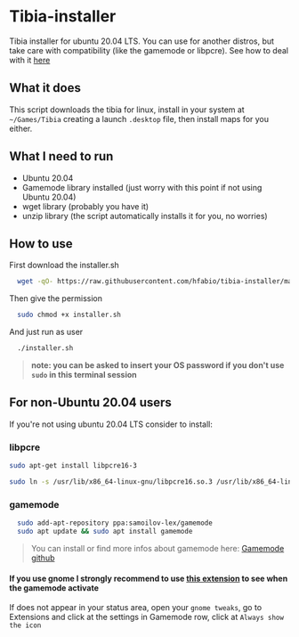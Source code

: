 # Tibia-installer
Tibia installer for ubuntu 20.04 LTS. You can use for another distros, but take care with compatibility (like the gamemode or libpcre). See how to deal with it [here](#for-non-Ubuntu-20.04-users)

## What it does
This script downloads the tibia for linux, install in your system at `~/Games/Tibia` creating a launch `.desktop` file, then install maps for you either.

## What I need to run
- Ubuntu 20.04
- Gamemode library installed (just worry with this point if not using Ubuntu 20.04)
- wget library (probably you have it)
- unzip library (the script automatically installs it for you, no worries)

## How to use

First download the installer.sh
```bash
  wget -qO- https://raw.githubusercontent.com/hfabio/tibia-installer/master/installer.sh | bash
```
Then give the permission
```bash
  sudo chmod +x installer.sh
```
And just run as user
```bash
  ./installer.sh
```
>**note: you can be asked to insert your OS password if you don't use `sudo` in this terminal session**

## For non-Ubuntu 20.04 users
If you're not using ubuntu 20.04 LTS consider to install:
### libpcre
```bash
sudo apt-get install libpcre16-3

sudo ln -s /usr/lib/x86_64-linux-gnu/libpcre16.so.3 /usr/lib/x86_64-linux-gnu/libpcre16.so.0
```
### gamemode
```bash
  sudo add-apt-repository ppa:samoilov-lex/gamemode
  sudo apt update && sudo apt install gamemode
```
> You can install or find more infos about gamemode here:
[Gamemode github](https://github.com/FeralInteractive/gamemode)

#### If you use gnome I strongly recommend to use [this extension](https://extensions.gnome.org/extension/1852/gamemode/) to see when the gamemode activate
If does not appear in your status area, open your `gnome tweaks`, go to Extensions and click at the settings in Gamemode row, click at `Always show the icon`
